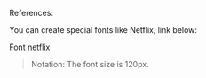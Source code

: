 References: 

You can create special fonts like Netflix, link below: 

[Font netflix](https://fontmeme.com/netflix-font/)

> Notation: The font size is 120px.
